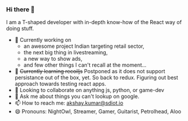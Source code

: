 ### Hi there 👋

<!--
**akshay-nm/akshay-nm** is a ✨ _special_ ✨ repository because its `README.md` (this file) appears on your GitHub profile.

Here are some ideas to get you started:
- ⚡ Fun fact: ...
-->
I am a T-shaped developer with in-depth know-how of the React way of doing stuff.
- 🔭 Currently working on 
  - an awesome project Indian targeting retail sector,
  - the next big thing in livestreaming,
  - a new way to show ads,
  - and few other things I can't recall at the moment...
- 🌱 <strike>Currently learning recoiljs</strike> Postponed as it does not support persistance out of the box, yet. So back to redux. Figuring out best approach towards testing react apps.
- 👯 Looking to collaborate on anything js, python, or game-dev
- 💬 Ask me about things you can't lookup on google.
- 📫 How to reach me: akshay.kumar@sdiot.io
- 😄 Pronouns: NightOwl, Streamer, Gamer, Guitarist, Petrolhead, Aloo
